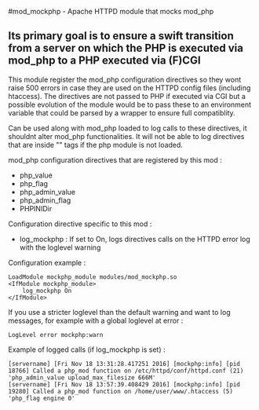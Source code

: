 #mod_mockphp - Apache HTTPD module that mocks mod_php
## Its primary goal is to ensure a swift transition from a server on which the PHP is executed via mod_php to a PHP executed via (F)CGI

This module register the mod_php configuration directives so they wont raise 500 errors in case they are used on the HTTPD config files (including htaccess).
The directives are not passed to PHP if executed via CGI but a possible evolution of the module would be to pass these to an environment variable that could be parsed by a wrapper to ensure full compatiblity.

Can be used along with mod_php loaded to log calls to these directives, it shouldnt alter mod_php functionalities.
It will not be able to log directives that are inside "<IfModule php5_module>" tags if the php module is not loaded.

mod_php configuration directives that are registered by this mod :
 * php_value
 * php_flag
 * php_admin_value
 * php_admin_flag
 * PHPINIDir

Configuration directive specific to this mod :
 * log_mockphp : If set to On, logs directives calls on the HTTPD error log with the loglevel warning


Configuration example :
```
LoadModule mockphp_module modules/mod_mockphp.so
<IfModule mockphp_module>
	log_mockphp On
</IfModule>
```

If you use a stricter loglevel than the default warning and want to log messages, for example with a global loglevel at error :
```
LogLevel error mockphp:warn
```

Example of logged calls (if log_mockphp is set) :
```
[servername] [Fri Nov 18 13:31:28.417251 2016] [mockphp:info] [pid 18766] Called a php_mod function on /etc/httpd/conf/httpd.conf (21) 'php_admin_value upload_max_filesize 666M'
[servername] [Fri Nov 18 13:57:39.408429 2016] [mockphp:info] [pid 19280] Called a php_mod function on /home/user/www/.htaccess (5) 'php_flag engine 0'
```
